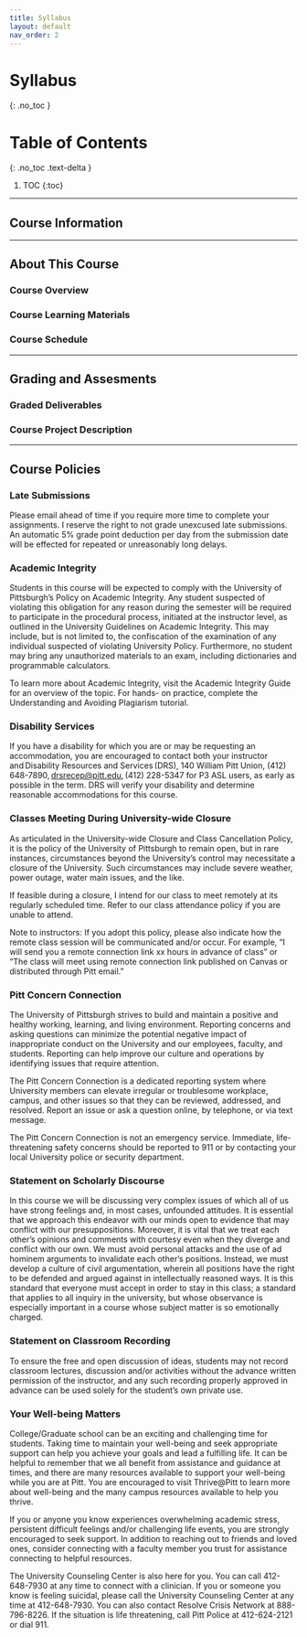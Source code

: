 ```yaml
---
title: Syllabus
layout: default
nav_order: 2
---
```

# Syllabus
{: .no_toc }
# Table of Contents
{: .no_toc .text-delta }

1. TOC
{:toc}

--- 
## Course Information
----
## About This Course
### Course Overview
### Course Learning Materials
### Course Schedule
----
## Grading and Assesments
### Graded Deliverables
### Course Project Description
----
## Course Policies
### Late Submissions 

Please email ahead of time if you require more time to complete your assignments. I reserve the right to not grade unexcused late submissions. An automatic 5% grade point deduction per day from the submission date will be effected for repeated or unreasonably long delays.  

### Academic Integrity 

Students in this course will be expected to comply with the University of Pittsburgh’s Policy on Academic Integrity. Any student suspected of violating this obligation for any reason during the semester will be required to participate in the procedural process, initiated at the instructor level, as outlined in the University Guidelines on Academic Integrity. This may include, but is not limited to, the confiscation of the examination of any individual suspected of violating University Policy. Furthermore, no student may bring any unauthorized materials to an exam, including dictionaries and programmable calculators. 

To learn more about Academic Integrity, visit the Academic Integrity Guide for an overview of the topic. For hands- on practice, complete the Understanding and Avoiding Plagiarism tutorial. 

### Disability Services 

If you have a disability for which you are or may be requesting an accommodation, you are encouraged to contact both your instructor and Disability Resources and Services (DRS), 140 William Pitt Union, (412) 648-7890, drsrecep@pitt.edu, (412) 228-5347 for P3 ASL users, as early as possible in the term. DRS will verify your disability and determine reasonable accommodations for this course. 

### Classes Meeting During University-wide Closure

As articulated in the University-wide Closure and Class Cancellation Policy, it is the policy of the University of Pittsburgh to remain open, but in rare instances, circumstances beyond the University’s control may necessitate a closure of the University. Such circumstances may include severe weather, power outage, water main issues, and the like.

If feasible during a closure, I intend for our class to meet remotely at its regularly scheduled time. Refer to our class attendance policy if you are unable to attend.

Note to instructors: If you adopt this policy, please also indicate how the remote class session will be communicated and/or occur.  For example, “I will send you a remote connection link xx hours in advance of class” or “The class will meet using remote connection link published on Canvas or distributed through Pitt email.”

### Pitt Concern Connection

The University of Pittsburgh strives to build and maintain a positive and healthy working, learning, and living environment. Reporting concerns and asking questions can minimize the potential negative impact of inappropriate conduct on the University and our employees, faculty, and students. Reporting can help improve our culture and operations by identifying issues that require attention.

The Pitt Concern Connection is a dedicated reporting system where University members can elevate irregular or troublesome workplace, campus, and other issues so that they can be reviewed, addressed, and resolved. Report an issue or ask a question online, by telephone, or via text message.

The Pitt Concern Connection is not an emergency service. Immediate, life-threatening safety concerns should be reported to 911 or by contacting your local University police or security department.

### Statement on Scholarly Discourse 

In this course we will be discussing very complex issues of which all of us have strong feelings and, in most cases, unfounded attitudes. It is essential that we approach this endeavor with our minds open to evidence that may conflict with our presuppositions. Moreover, it is vital that we treat each other’s opinions and comments with courtesy even when they diverge and conflict with our own. We must avoid personal attacks and the use of ad hominem arguments to invalidate each other’s positions. Instead, we must develop a culture of civil argumentation, wherein all positions have the right to be defended and argued against in intellectually reasoned ways. It is this standard that everyone must accept in order to stay in this class; a standard that applies to all inquiry in the university, but whose observance is especially important in a course whose subject matter is so emotionally charged. 

### Statement on Classroom Recording 

To ensure the free and open discussion of ideas, students may not record classroom lectures, discussion and/or activities without the advance written permission of the instructor, and any such recording properly approved in advance can be used solely for the student’s own private use. 


### Your Well-being Matters
College/Graduate school can be an exciting and challenging time for students. Taking time to maintain your well-being and seek appropriate support can help you achieve your goals and lead a fulfilling life. It can be helpful to remember that we all benefit from assistance and guidance at times, and there are many resources available to support your well-being while you are at Pitt. You are encouraged to visit Thrive@Pitt to learn more about well-being and the many campus resources available to help you thrive.

If you or anyone you know experiences overwhelming academic stress, persistent difficult feelings and/or challenging life events, you are strongly encouraged to seek support. In addition to reaching out to friends and loved ones, consider connecting with a faculty member you trust for assistance connecting to helpful resources.

The University Counseling Center is also here for you. You can call 412-648-7930 at any time to connect with a clinician. If you or someone you know is feeling suicidal, please call the University Counseling Center at any time at 412-648-7930. You can also contact Resolve Crisis Network at 888-796-8226. If the situation is life threatening, call Pitt Police at 412-624-2121 or dial 911.
